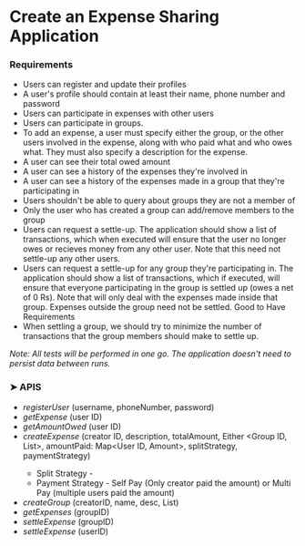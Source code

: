 # Create an Expense Sharing Application

### Requirements

* Users can register and update their profiles
* A user's profile should contain at least their name, phone number and password
* Users can participate in expenses with other users
* Users can participate in groups.
* To add an expense, a user must specify either the group, or the other users involved in the expense, along with who paid what and who owes what. They must also specify a description for the expense.
* A user can see their total owed amount
* A user can see a history of the expenses they're involved in
* A user can see a history of the expenses made in a group that they're participating in
* Users shouldn't be able to query about groups they are not a member of
* Only the user who has created a group can add/remove members to the group
* Users can request a settle-up. The application should show a list of transactions, which when executed will ensure that the user no longer owes or recieves money from any other user. Note that this need not settle-up any other users.
* Users can request a settle-up for any group they're participating in. The application should show a list of transactions, which if executed, will ensure that everyone participating in the group is settled up (owes a net of 0 Rs). Note that will only deal with the expenses made inside that group. Expenses outside the group need not be settled. Good to Have Requirements
* When settling a group, we should try to minimize the number of transactions that the group members should make to settle up.


<i>Note: All tests will be performed in one go. The application doesn't need to persist data between runs.</i>


### ➤ APIS

* _registerUser_ (username, phoneNumber, password)
* _getExpense_ (user ID)
* _getAmountOwed_ (user ID)
* _createExpense_ (creator ID, description, totalAmount, Either <Group ID, List<UserID>>, amountPaid: Map<User ID, Amount>, splitStrategy, paymentStrategy)
    * Split Strategy -
    * Payment Strategy - Self Pay (Only creator paid the amount) or Multi Pay (multiple users paid the amount)
* _createGroup_ (creatorID, name, desc, List<User>)
* _getExpenses_ (groupID)
* _settleExpense_ (groupID)
* _settleExpense_ (userID)